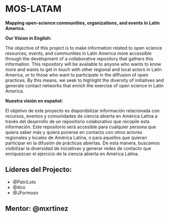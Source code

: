 # MOS-LATAM

**Mapping open-science communities, organizations, and events in Latin America.**

**Our Vision in English:**

The objective of this project is to make information related to open science resources, events, and communities in Latin America more accessible through the development of a collaborative repository that gathers this information. This repository will be available to anyone who wants to know more and wants to get in touch with other regional and local actors in Latin America, or to those who want to participate in the diffusion of open practices. By this means, we seek to highlight the diversity of initiatives and generate contact networks that enrich the exercise of open science in Latin America.


**Nuestra visión en español:**

El objetivo de este proyecto es disponibilizar información relacionada con recursos, eventos y comunidades de ciencia abierta en América Latina a través del desarrollo de un repositorio colaborativo que recopile esta información. Este repositorio será accesible para cualquier persona que quiera saber más y quiera ponerse en contacto con otros actores regionales y locales de América Latina, o para aquellos que quieran participar en la difusión de prácticas abiertas. De esta manera, buscamos visibilizar la diversidad de iniciativas y generar redes de contacto que enriquezcan el ejercicio de la ciencia abierta en América Latina.


## **Líderes del Projecto:**

* @PatriLoto
* @4iro
* @JFormoso

## Mentor: @mxrtinez


